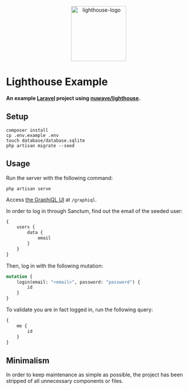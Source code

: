 <div align="center">
  <a href="https://lighthouse-php.com">
    <img src="https://raw.githubusercontent.com/nuwave/lighthouse/master/logo.png" alt="lighthouse-logo" width="150" height="150">
  </a>
</div>

# Lighthouse Example

**An example [Laravel](https://laravel.com) project using [nuwave/lighthouse](https://github.com/nuwave/lighthouse).**

## Setup

```shell
composer install
cp .env.example .env
touch database/database.sqlite
php artisan migrate --seed
```

## Usage

Run the server with the following command:

```shell
php artisan serve
```

Access [the GraphiQL UI](https://github.com/graphql/graphiql/blob/main/packages/graphiql/README.md) at `/graphiql`.

In order to log in through Sanctum, find out the email of the seeded user:

```graphql
{
    users {
        data {
            email
        }
    }
}
```

Then, log in with the following mutation:

```graphql
mutation {
    login(email: "<email>", password: "password") {
        id
    }
}
```

To validate you are in fact logged in, run the following query:

```graphql
{
    me {
        id
    }
}
``` 

## Minimalism

In order to keep maintenance as simple as possible,
the project has been stripped of all unnecessary components or files.
